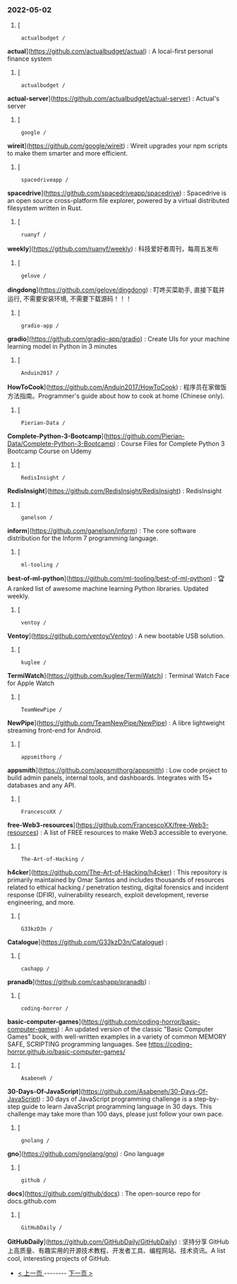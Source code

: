 ### 2022-05-02 
1. [
    

        actualbudget /
**actual**](https://github.com/actualbudget/actual) : A local-first personal finance system
1. [
    

        actualbudget /
**actual-server**](https://github.com/actualbudget/actual-server) : Actual's server
1. [
    

        google /
**wireit**](https://github.com/google/wireit) : Wireit upgrades your npm scripts to make them smarter and more efficient.
1. [
    

        spacedriveapp /
**spacedrive**](https://github.com/spacedriveapp/spacedrive) : Spacedrive is an open source cross-platform file explorer, powered by a virtual distributed filesystem written in Rust.
1. [
    

        ruanyf /
**weekly**](https://github.com/ruanyf/weekly) : 科技爱好者周刊，每周五发布
1. [
    

        gelove /
**dingdong**](https://github.com/gelove/dingdong) : 叮咚买菜助手, 直接下载并运行, 不需要安装环境, 不需要下载源码！！！
1. [
    

        gradio-app /
**gradio**](https://github.com/gradio-app/gradio) : Create UIs for your machine learning model in Python in 3 minutes
1. [
    

        Anduin2017 /
**HowToCook**](https://github.com/Anduin2017/HowToCook) : 程序员在家做饭方法指南。Programmer's guide about how to cook at home (Chinese only).
1. [
    

        Pierian-Data /
**Complete-Python-3-Bootcamp**](https://github.com/Pierian-Data/Complete-Python-3-Bootcamp) : Course Files for Complete Python 3 Bootcamp Course on Udemy
1. [
    

        RedisInsight /
**RedisInsight**](https://github.com/RedisInsight/RedisInsight) : RedisInsight
1. [
    

        ganelson /
**inform**](https://github.com/ganelson/inform) : The core software distribution for the Inform 7 programming language.
1. [
    

        ml-tooling /
**best-of-ml-python**](https://github.com/ml-tooling/best-of-ml-python) : 🏆 A ranked list of awesome machine learning Python libraries. Updated weekly.
1. [
    

        ventoy /
**Ventoy**](https://github.com/ventoy/Ventoy) : A new bootable USB solution.
1. [
    

        kuglee /
**TermiWatch**](https://github.com/kuglee/TermiWatch) : Terminal Watch Face for Apple Watch
1. [
    

        TeamNewPipe /
**NewPipe**](https://github.com/TeamNewPipe/NewPipe) : A libre lightweight streaming front-end for Android.
1. [
    

        appsmithorg /
**appsmith**](https://github.com/appsmithorg/appsmith) : Low code project to build admin panels, internal tools, and dashboards. Integrates with 15+ databases and any API.
1. [
    

        FrancescoXX /
**free-Web3-resources**](https://github.com/FrancescoXX/free-Web3-resources) : A list of FREE resources to make Web3 accessible to everyone.
1. [
    

        The-Art-of-Hacking /
**h4cker**](https://github.com/The-Art-of-Hacking/h4cker) : This repository is primarily maintained by Omar Santos and includes thousands of resources related to ethical hacking / penetration testing, digital forensics and incident response (DFIR), vulnerability research, exploit development, reverse engineering, and more.
1. [
    

        G33kzD3n /
**Catalogue**](https://github.com/G33kzD3n/Catalogue) : 
1. [
    

        cashapp /
**pranadb**](https://github.com/cashapp/pranadb) : 
1. [
    

        coding-horror /
**basic-computer-games**](https://github.com/coding-horror/basic-computer-games) : An updated version of the classic "Basic Computer Games" book, with well-written examples in a variety of common MEMORY SAFE, SCRIPTING programming languages. See https://coding-horror.github.io/basic-computer-games/
1. [
    

        Asabeneh /
**30-Days-Of-JavaScript**](https://github.com/Asabeneh/30-Days-Of-JavaScript) : 30 days of JavaScript programming challenge is a step-by-step guide to learn JavaScript programming language in 30 days. This challenge may take more than 100 days, please just follow your own pace.
1. [
    

        gnolang /
**gno**](https://github.com/gnolang/gno) : Gno language
1. [
    

        github /
**docs**](https://github.com/github/docs) : The open-source repo for docs.github.com
1. [
    

        GitHubDaily /
**GitHubDaily**](https://github.com/GitHubDaily/GitHubDaily) : 坚持分享 GitHub 上高质量、有趣实用的开源技术教程、开发者工具、编程网站、技术资讯。A list cool, interesting projects of GitHub. 

- [ < 上一页 ](https://github.com/able8/github-trending-daily-record/blob/master/2022-05-01.md) -------- [ 下一页 > ](https://github.com/able8/github-trending-daily-record/blob/master/2022-05-03.md)
